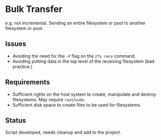 # Bulk Transfer

e.g. not incremental. Sending an entire filesystem or pool to another filesystem or pool.

## Issues

* Avoiding the need for the `-F` flag on the `zfs recv` command.
* Avoiding putting data in the top level of the receiving filesystem (bad practice.)

## Requirements

* Sufficient rights on the host system to create, manipulate and destroy filesystems. May require `root`/`sudo`.
* Sufficient disk space to create files to be used for filesystems.

## Status

Script developed, needs cleanup and add to the project.